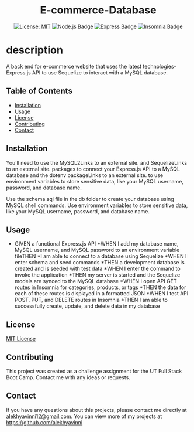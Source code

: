 

<div align="center">

# E-commerce-Database

[![License: MIT](https://img.shields.io/badge/License-MIT-yellow.svg)](https://opensource.org/licenses/MIT)
[![Node.js Badge](https://img.shields.io/badge/Node.js-393?logo=nodedotjs&logoColor=fff&style=flat)](https://nodejs.org/en)
[![Express Badge](https://img.shields.io/badge/Express-000?logo=express&logoColor=fff&style=flat)](https://expressjs.com/)
[![Insomnia Badge](https://img.shields.io/badge/Insomnia-4000BF?logo=insomnia&logoColor=fff&style=flat)](https://insomnia.rest/)
</div>

# description
A back end for e-commerce website that uses the latest technologies-Express.js API to use Sequelize to interact with a MySQL database.


## Table of Contents

* [Installation](#installation)
* [Usage](#usage)
* [License](#license)
* [Contributing](#contributing)
* [Contact](#contact)

## Installation
You’ll need to use the MySQL2Links to an external site. and SequelizeLinks to an external site. packages to connect your Express.js API to a MySQL database and the dotenv packageLinks to an external site. to use environment variables to store sensitive data, like your MySQL username, password, and database name.

Use the schema.sql file in the db folder to create your database using MySQL shell commands. Use environment variables to store sensitive data, like your MySQL username, password, and database name.

## Usage
* GIVEN a functional Express.js API
*WHEN I add my database name, MySQL username, and MySQL password to an environment variable fileTHEN *I am able to connect to a database using Sequelize
*WHEN I enter schema and seed commands
*THEN a development database is created and is seeded with test data
*WHEN I enter the command to invoke the application
*THEN my server is started and the Sequelize models are synced to the MySQL database
*WHEN I open API GET routes in Insomnia for categories, products, or tags
*THEN the data for each of these routes is displayed in a formatted JSON
*WHEN I test API POST, PUT, and DELETE routes in Insomnia
*THEN I am able to successfully create, update, and delete data in my database

## License

[MIT License](https://opensource.org/licenses/MIT)

## Contributing

This project was created as a challenge assignment for the UT Full Stack Boot Camp. Contact me with any ideas or requests.

## Contact
  If you have any questions about this projects, please contact me directly at alekhyavinni12@gmail.com. You can view more of my projects at https://github.com/alekhyavinni



